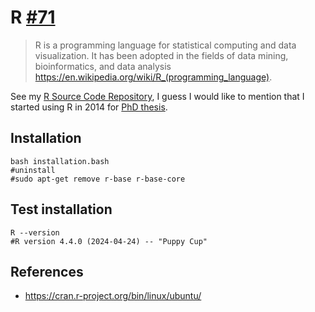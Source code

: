 # R [#71](https://github.com/mxochicale/code/issues/71)
> R is a programming language for statistical computing and data visualization. It has been adopted in the fields of data mining, bioinformatics, and data analysis https://en.wikipedia.org/wiki/R_(programming_language).

See my [R Source Code Repository](https://github.com/mxochicale/r), I guess I would like to mention that I started using R in 2014 for [PhD thesis](https://github.com/mxochicale-phd/thesis).

## Installation 
```
bash installation.bash
#uninstall
#sudo apt-get remove r-base r-base-core  
```

## Test installation
```
R --version
#R version 4.4.0 (2024-04-24) -- "Puppy Cup"
```

## References
* https://cran.r-project.org/bin/linux/ubuntu/

